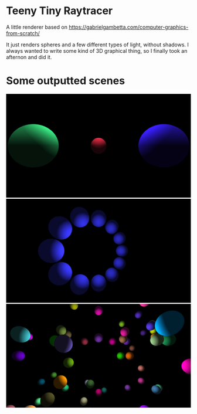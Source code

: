 # Teeny Tiny Raytracer

A little renderer based on https://gabrielgambetta.com/computer-graphics-from-scratch/

It just renders spheres and a few different types of light, without shadows.
I always wanted to write some kind of 3D graphical thing, so I finally took
an afternon and did it.

# Some outputted scenes

![Three spheres](./example1.png)
![A distorted ring of spheres](./example2.png)
![A big cloud of randomly placed and colored spheres](./example3.png)